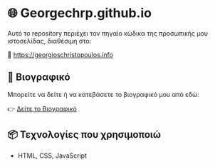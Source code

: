 # 🌐 Georgechrp.github.io

Αυτό το repository περιέχει τον πηγαίο κώδικα της προσωπικής μου ιστοσελίδας, διαθέσιμη στο:

🔗 https://georgioschristopoulos.info

## 📄 Βιογραφικό

Μπορείτε να δείτε ή να κατεβάσετε το βιογραφικό μου από εδώ:

👉 [Δείτε το Βιογραφικό](https://example.com/path/to/cv.pdf)

## 📦 Τεχνολογίες που χρησιμοποιώ

- HTML, CSS, JavaScript





